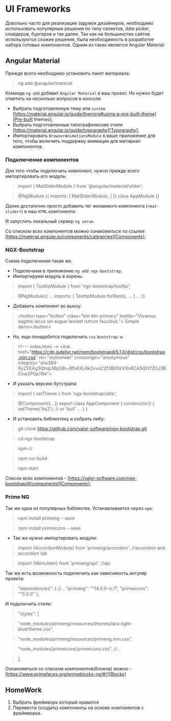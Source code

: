 UI Frameworks
============

Довольно часто для реализации задумок дизайнеров, необходимо использовать популярные решения по типу селектов, 
date picker, слайдеров, бургеров и так далее. Так как на большинстве сайтов используются схожие решения, была необходимость 
в разработке набора готовых компонентов. Одним из таких является Angular Material:

## Angular Material

Прежде всего необходимо установить пакет материала: 

> ng add @angular/material

Команда `ng add` добавит `Angular Material` в ваш проект. Но нужно будет ответить на несколько вопросов в консоли.

* Выбрать подготовленную тему или `custom` [https://material.angular.io/guide/theming#using-a-pre-built-theme][Pre-built themes];
* Выбрать подготовленные типографические стили [https://material.angular.io/guide/typography][Typography];
* Импортировать `BrowserAnimationsModule` в ваше приложение для того, чтобы включить поддержку анимации для матириал компонентов.

### Подключение компонентов

Для того чтобы подключить компонент, нужно прежде всего импортировать его модуль:

> import { MatSliderModule } from '@angular/material/slider';

> @NgModule ({
imports: [
MatSliderModule,
]
})
class AppModule {}

Далее достаточно просто добавить тег желаемого компонента (`<mat-slider>`) в наш `HTML` компонента:

> <mat-slider min="1" max="100" step="1" value="50"></mat-slider>

И запустить локальный сервер `ng serve`.

Со списком всех компонентов можно ознакомиться по ссылке [https://material.angular.io/components/categories][Components];

### NGX-Bootstrap

Схема подключения такая же. 

* Подключаем в приложение `ng add ngx-bootstrap`;
* Импортируем модуль в корень:
> import { TooltipModule } from 'ngx-bootstrap/tooltip';

> @NgModule({
…
imports: [ TooltipModule.forRoot(), … ]
…
})

* Добавить компонент во вьюху:
> \<button type="button" class="btn btn-primary"
  tooltip="Vivamus sagittis lacus vel augue laoreet rutrum faucibus.">
  Simple demo\</button>

* Но, еще понадобится подключить `css` `bootstrap'a`:
> \<!--- index.html -->
> \<link href="https://cdn.jsdelivr.net/npm/bootstrap@5.1.0/dist/css/bootstrap.min.css" rel="stylesheet" crossorigin="anonymous" integrity="sha384-KyZXEAg3QhqLMpG8r+8fhAXLRk2vvoC2f3B09zVXn8CA5QIVfZOJ3BCsw2P0p/We">

* И указать версию бутстрапа:
>  import { setTheme } from 'ngx-bootstrap/utils';

>@Component({…})
export class AppComponent {
constructor() {
setTheme('bs3'); // or 'bs4'
…
}
}

* И установить библиотеку и собрать либу:

> git clone https://github.com/valor-software/ngx-bootstrap.git

> cd ngx-bootstrap

> npm ci

> npm run build

> npm start

Список всех компонентов - [https://valor-software.com/ngx-bootstrap/#/components][Components];

### Prime NG

Так же одна из популярных библиотек. Устанавливается через `npm`:
> npm install primeng --save

> npm install primeicons --save

* Так же нужно импортировать модули:

> import {AccordionModule} from 'primeng/accordion';     //accordion and accordion tab

> import {MenuItem} from 'primeng/api';                  //api

Так же есть возможность подключить как зависимость ангуляр проекта:

> "dependencies": {
//...
"primeng": "^14.0.0-rc.1",
"primeicons": "^5.0.0"
},

И подключить стили:

> "styles": [

> "node_modules/primeng/resources/themes/lara-light-blue/theme.css",

> "node_modules/primeng/resources/primeng.min.css",

> "node_modules/primeicons/primeicons.css",
//...

> ],

Ознакомиться со списком компонентов(блоков) можно - [https://www.primefaces.org/primeblocks-ng/#/][Blocks]


## HomeWork

1) Выбрать фреймворк который нравится
2) Перевести (создать) компоненты на основе компонентов с фреймворка.